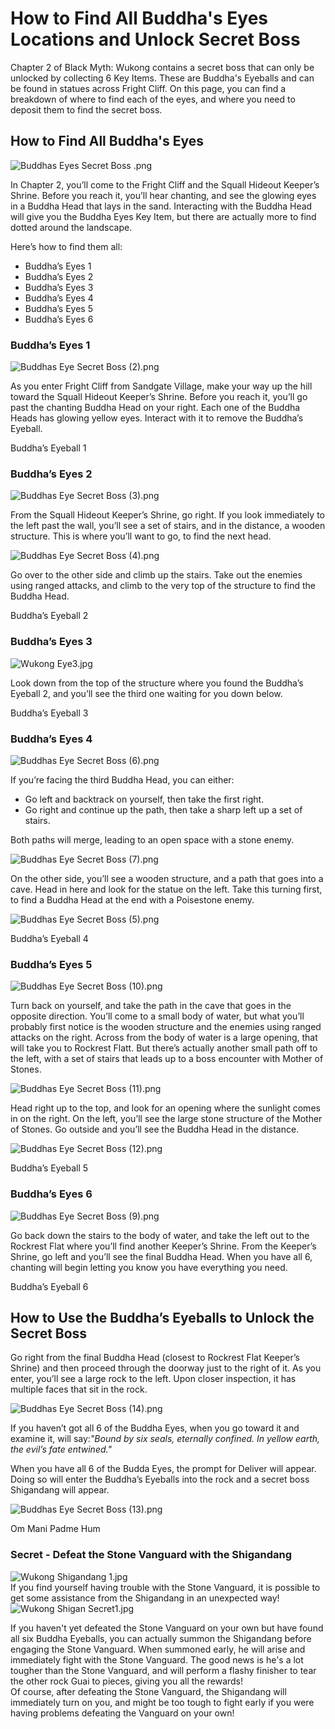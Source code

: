 # How to Find All Buddha's Eyes Locations and Unlock Secret Boss

Chapter 2 of Black Myth: Wukong contains a secret boss that can only be unlocked by collecting 6 Key Items. These are Buddha's Eyeballs and can be found in statues across Fright Cliff. On this page, you can find a breakdown of where to find each of the eyes, and where you need to deposit them to find the secret boss. 

## How to Find All Buddha's Eyes

![Buddhas Eyes Secret Boss .png](https://oyster.ignimgs.com/mediawiki/apis.ign.com/black-myth-wukong/d/d1/Buddhas_Eyes_Secret_Boss_.png)

In Chapter 2, you’ll come to the Fright Cliff and the Squall Hideout Keeper’s Shrine. Before you reach it, you’ll hear chanting, and see the glowing eyes in a Buddha Head that lays in the sand. Interacting with the Buddha Head will give you the Buddha Eyes Key Item, but there are actually more to find dotted around the landscape. 

Here’s how to find them all: 

  * Buddha’s Eyes 1
  * Buddha’s Eyes 2
  * Buddha’s Eyes 3
  * Buddha’s Eyes 4
  * Buddha’s Eyes 5
  * Buddha’s Eyes 6

### Buddha’s Eyes 1

![Buddhas Eye Secret Boss \(2\).png](https://oyster.ignimgs.com/mediawiki/apis.ign.com/black-myth-wukong/7/79/Buddhas_Eye_Secret_Boss_%282%29.png)

As you enter Fright Cliff from Sandgate Village, make your way up the hill toward the Squall Hideout Keeper’s Shrine. Before you reach it, you’ll go past the chanting Buddha Head on your right. Each one of the Buddha Heads has glowing yellow eyes. Interact with it to remove the Buddha’s Eyeball. 

Buddha’s Eyeball 1

### Buddha’s Eyes 2

![Buddhas Eye Secret Boss \(3\).png](https://oyster.ignimgs.com/mediawiki/apis.ign.com/black-myth-wukong/3/3a/Buddhas_Eye_Secret_Boss_%283%29.png)

From the Squall Hideout Keeper’s Shrine, go right. If you look immediately to the left past the wall, you’ll see a set of stairs, and in the distance, a wooden structure. This is where you’ll want to go, to find the next head. 

![Buddhas Eye Secret Boss \(4\).png](https://oyster.ignimgs.com/mediawiki/apis.ign.com/black-myth-wukong/4/4b/Buddhas_Eye_Secret_Boss_%284%29.png)

Go over to the other side and climb up the stairs. Take out the enemies using ranged attacks, and climb to the very top of the structure to find the Buddha Head. 

Buddha’s Eyeball 2

### Buddha’s Eyes 3

![Wukong Eye3.jpg](https://oyster.ignimgs.com/mediawiki/apis.ign.com/black-myth-wukong/a/a5/Wukong_Eye3.jpg)

Look down from the top of the structure where you found the Buddha’s Eyeball 2, and you’ll see the third one waiting for you down below.

Buddha’s Eyeball 3

### Buddha’s Eyes 4

![Buddhas Eye Secret Boss \(6\).png](https://oyster.ignimgs.com/mediawiki/apis.ign.com/black-myth-wukong/2/2f/Buddhas_Eye_Secret_Boss_%286%29.png)

If you’re facing the third Buddha Head, you can either: 

  * Go left and backtrack on yourself, then take the first right.
  * Go right and continue up the path, then take a sharp left up a set of stairs.

Both paths will merge, leading to an open space with a stone enemy. 

![Buddhas Eye Secret Boss \(7\).png](https://oyster.ignimgs.com/mediawiki/apis.ign.com/black-myth-wukong/7/7b/Buddhas_Eye_Secret_Boss_%287%29.png)

On the other side, you’ll see a wooden structure, and a path that goes into a cave. Head in here and look for the statue on the left. Take this turning first, to find a Buddha Head at the end with a Poisestone enemy. 

![Buddhas Eye Secret Boss \(5\).png](https://oyster.ignimgs.com/mediawiki/apis.ign.com/black-myth-wukong/7/70/Buddhas_Eye_Secret_Boss_%285%29.png)

Buddha’s Eyeball 4

### Buddha’s Eyes 5

![Buddhas Eye Secret Boss \(10\).png](https://oyster.ignimgs.com/mediawiki/apis.ign.com/black-myth-wukong/5/54/Buddhas_Eye_Secret_Boss_%2810%29.png)

Turn back on yourself, and take the path in the cave that goes in the opposite direction. You’ll come to a small body of water, but what you’ll probably first notice is the wooden structure and the enemies using ranged attacks on the right. Across from the body of water is a large opening, that will take you to Rockrest Flatt. But there’s actually another small path off to the left, with a set of stairs that leads up to a boss encounter with Mother of Stones. 

![Buddhas Eye Secret Boss \(11\).png](https://oyster.ignimgs.com/mediawiki/apis.ign.com/black-myth-wukong/1/1d/Buddhas_Eye_Secret_Boss_%2811%29.png)

Head right up to the top, and look for an opening where the sunlight comes in on the right. On the left, you’ll see the large stone structure of the Mother of Stones. Go outside and you’ll see the Buddha Head in the distance. 

![Buddhas Eye Secret Boss \(12\).png](https://oyster.ignimgs.com/mediawiki/apis.ign.com/black-myth-wukong/1/11/Buddhas_Eye_Secret_Boss_%2812%29.png)

Buddha’s Eyeball 5

### Buddha’s Eyes 6

![Buddhas Eye Secret Boss \(9\).png](https://oyster.ignimgs.com/mediawiki/apis.ign.com/black-myth-wukong/1/1d/Buddhas_Eye_Secret_Boss_%289%29.png)

Go back down the stairs to the body of water, and take the left out to the Rockrest Flat where you’ll find another Keeper’s Shrine. From the Keeper’s Shrine, go left and you’ll see the final Buddha Head. When you have all 6, chanting will begin letting you know you have everything you need. 

Buddha’s Eyeball 6

## How to Use the Buddha’s Eyeballs to Unlock the Secret Boss

Go right from the final Buddha Head (closest to Rockrest Flat Keeper’s Shrine) and then proceed through the doorway just to the right of it. As you enter, you’ll see a large rock to the left. Upon closer inspection, it has multiple faces that sit in the rock. 

![Buddhas Eye Secret Boss \(14\).png](https://oyster.ignimgs.com/mediawiki/apis.ign.com/black-myth-wukong/7/72/Buddhas_Eye_Secret_Boss_%2814%29.png)

If you haven’t got all 6 of the Buddha Eyes, when you go toward it and examine it, will say:_"Bound by six seals, eternally confined. In yellow earth, the evil’s fate entwined."_

When you have all 6 of the Budda Eyes, the prompt for Deliver will appear. Doing so will enter the Buddha’s Eyeballs into the rock and a secret boss Shigandang will appear. 

![Buddhas Eye Secret Boss \(13\).png](https://oyster.ignimgs.com/mediawiki/apis.ign.com/black-myth-wukong/d/d7/Buddhas_Eye_Secret_Boss_%2813%29.png)

Om Mani Padme Hum

### Secret - Defeat the Stone Vanguard with the Shigandang

![Wukong Shigandang 1.jpg](https://oyster.ignimgs.com/mediawiki/apis.ign.com/black-myth-wukong/e/eb/Wukong_Shigandang_1.jpg)  
If you find yourself having trouble with the Stone Vanguard, it is possible to get some assistance from the Shigandang in an unexpected way!  
![Wukong Shigan Secret1.jpg](https://oyster.ignimgs.com/mediawiki/apis.ign.com/black-myth-wukong/4/49/Wukong_Shigan_Secret1.jpg)

If you haven't yet defeated the Stone Vanguard on your own but have found all six Buddha Eyeballs, you can actually summon the Shigandang before engaging the Stone Vanguard. When summoned early, he will arise and immediately fight with the Stone Vanguard. The good news is he's a lot tougher than the Stone Vanguard, and will perform a flashy finisher to tear the other rock Guai to pieces, giving you all the rewards!  
Of course, after defeating the Stone Vanguard, the Shigandang will immediately turn on you, and might be too tough to fight early if you were having problems defeating the Vanguard on your own!